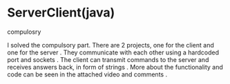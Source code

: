 # ServerClient(java)
compulosry

I solved the compulsory part. 
There are 2 projects, one for the client and one for the server . 
They communicate with each other using a hardcoded port and sockets . 
The client can transmit commands to the  server and receives answers back, in form of strings . 
More about the functionality and code can be seen in the attached video and comments . 
